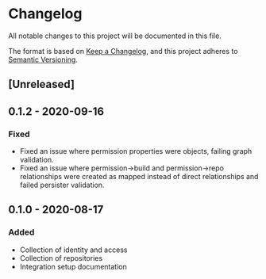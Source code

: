 # Changelog

All notable changes to this project will be documented in this file.

The format is based on [Keep a Changelog](https://keepachangelog.com/en/1.0.0/),
and this project adheres to
[Semantic Versioning](https://semver.org/spec/v2.0.0.html).

## [Unreleased]

## 0.1.2 - 2020-09-16

### Fixed

- Fixed an issue where permission properties were objects, failing graph
  validation.
- Fixed an issue where permission->build and permission->repo relationships were
  created as mapped instead of direct relationships and failed persister
  validation.

## 0.1.0 - 2020-08-17

### Added

- Collection of identity and access
- Collection of repositories
- Integration setup documentation
